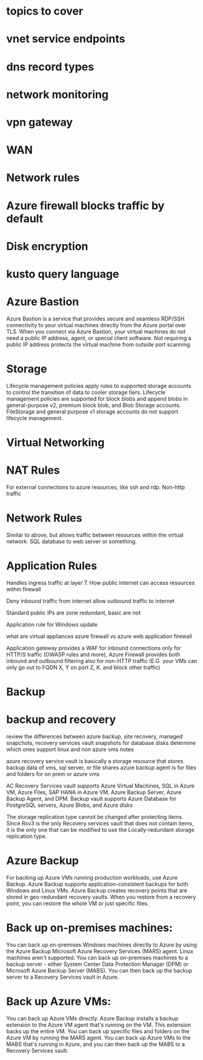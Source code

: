 # topics to cover ##############################################################
# vnet service endpoints
# dns record types
# network monitoring
# vpn gateway
# WAN
# Network rules
# Azure firewall blocks traffic by default
# Disk encryption
# kusto query language

# Azure Bastion
Azure Bastion is a service that provides secure and seamless RDP/SSH connectivity
to your virtual machines directly from the Azure portal over TLS. When you connect
via Azure Bastion, your virtual machines do not need a public IP address, agent, or
special client software. Not requiring a public IP address protects the virtual
machine from outside port scanning.

# Storage ###################################################################### 
Lifecycle management policies apply rules to supported storage accounts to control
the transition of data to cooler storage tiers. Lifecycle management policies are
supported for block blobs and append blobs in general-purpose v2, premium block
blob, and Blob Storage accounts. FileStorage and general purpose v1 storage
accounts do not support lifecycle management.


# Virtual Networking ###########################################################
# NAT Rules
For external connections to azure resources, like ssh and rdp. Non-http traffic
# Network Rules
Similar to above, but allows traffic between resources within the virtual network. SQL database to web server or something.
# Application Rules
Handles ingress traffic at layer 7. How public internet can access resources within firewall

Deny inbound traffic from internet
allow outbound traffic to internet

Standard public IPs are zone redundant, basic are not

Application rule for Windows update

what are virtual appliances
azure firewall vs azure web application firewall

Application gateway provides a WAF for inbound connections only for HTTP/S traffic (OWASP rules and more), Azure Firewall provides both inbound and outbound filtering also for non-HTTP traffic (E.G. your VMs can only go out to FQDN X, Y on port Z, K. and block other traffic)


# Backup #######################################################################
# backup and recovery
review the differences between azure backup, site recovery, managed snapchots, recovery services vault
snapshots for database disks
determine which ones support linux and non azure vms
notes

azure recovery service vault is basically a storage resource that stores backup data of vms, sql server, or file shares
azure backup agent is for files and folders for on prem or azure vms

AC Recovery Services vault supports Azure Virtual Machines, SQL in Azure VM, Azure
Files, SAP HANA in Azure VM, Azure Backup Server, Azure Backup Agent, and DPM.
Backup vault supports Azure Database for PostgreSQL servers, Azure Blobs, and
Azure disks

The storage replication type cannot be changed after protecting items. Since Rsv3 is
the only Recovery services vault that does not contain items, it is the only one that
can be modified to use the Locally-redundant storage replication type.

# Azure Backup
For backing up Azure VMs running production workloads, use Azure Backup. Azure Backup supports application-consistent backups for both Windows and Linux VMs. Azure Backup creates recovery points that are stored in geo-redundant recovery vaults. When you restore from a recovery point, you can restore the whole VM or just specific files.

# Back up on-premises machines:
You can back up on-premises Windows machines directly to Azure by using the Azure Backup Microsoft Azure Recovery Services (MARS) agent. Linux machines aren't supported.
You can back up on-premises machines to a backup server - either System Center Data Protection Manager (DPM) or Microsoft Azure Backup Server (MABS). You can then back up the backup server to a Recovery Services vault in Azure.

# Back up Azure VMs:
You can back up Azure VMs directly. Azure Backup installs a backup extension to the Azure VM agent that's running on the VM. This extension backs up the entire VM.
You can back up specific files and folders on the Azure VM by running the MARS agent.
You can back up Azure VMs to the MABS that's running in Azure, and you can then back up the MABS to a Recovery Services vault.